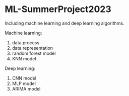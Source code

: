 # ML-SummerProject2023
Including machine learning and deep learning algorithms. 

Machine learning: 
1. data process
2. data representation
3. random forest model
4. KNN model

Deep learning:
1. CNN model
2. MLP model
3. ARIMA model
